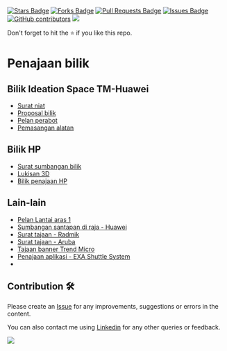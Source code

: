 <a href="https://github.com/drshahizan/research-material/stargazers"><img src="https://img.shields.io/github/stars/drshahizan/research-material" alt="Stars Badge"/></a>
<a href="https://github.com/drshahizan/research-material/network/members"><img src="https://img.shields.io/github/forks/drshahizan/research-material" alt="Forks Badge"/></a>
<a href="https://github.com/drshahizan/research-material/pulls"><img src="https://img.shields.io/github/issues-pr/drshahizan/research-material" alt="Pull Requests Badge"/></a>
<a href="https://github.com/drshahizan/research-material/issues"><img src="https://img.shields.io/github/issues/drshahizan/research-material" alt="Issues Badge"/></a>
<a href="https://github.com/drshahizan/research-material/graphs/contributors"><img alt="GitHub contributors" src="https://img.shields.io/github/contributors/drshahizan/research-material?color=2b9348"></a>
![](https://visitor-badge.glitch.me/badge?page_id=drshahizan/research-material)

Don't forget to hit the :star: if you like this repo.


# Penajaan bilik

## Bilik Ideation Space TM-Huawei
- [Surat niat](./�Untitled.pdf)
- [Proposal bilik](./IdeationSpace_UTM.pdf)
- [Pelan perabot](./3d%20drawing)
- [Pemasangan alatan](./Bilik%20Penajaan%20TM.pdf)

## Bilik HP
- [Surat sumbangan bilik](./Surat%20Sumbangan%20UTM.pdf)
- [Lukisan 3D](./HP%20%40%20JB_R1B.pdf)
- [Bilik penajaan HP](./Bilik%20Penajaan%20HP.pdf)

## Lain-lain
- [Pelan Lantai aras 1](./new%20plan.pdf)
- [Sumbangan santapan di raja - Huawei](./SUMBANGAN%20UNTUK%20MAJLIS%20SANTAPAN%20DIRAJA%20UNIVERSITI%20TEKNOLOGI%20MALAYSIA%20(UTM).pdf)
- [Surat tajaan - Radmik](./Surat%20Tajaan%20-%20Draf.pdf)
- [Surat tajaan - Aruba](./8822%20ARUBA%20Interactive%20Room.pdf)
- [Tajaan banner Trend Micro](./entrance.pdf)
- [Penajaan aplikasi - EXA Shuttle System](./Estimate_UTM_20180424_01_2018-05-24.pdf)
- 
## Contribution 🛠️
Please create an [Issue](https://github.com/drshahizan/research-material/issues) for any improvements, suggestions or errors in the content.

You can also contact me using [Linkedin](https://www.linkedin.com/in/drshahizan/) for any other queries or feedback.

![](https://visitor-badge.glitch.me/badge?page_id=drshahizan)
